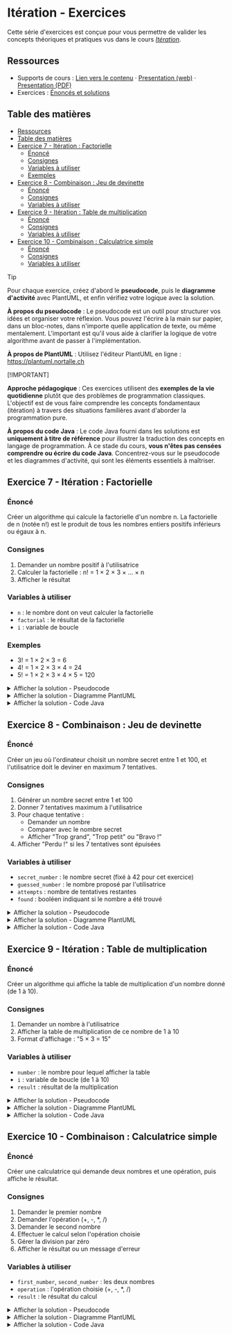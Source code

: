 # Itération - Exercices

Cette série d'exercices est conçue pour vous permettre de valider les concepts
théoriques et pratiques vus dans le cours
_[Itération](../01-supports-de-cours/README.md)_.

## Ressources

- Supports de cours : [Lien vers le contenu](../01-supports-de-cours/README.md)
  ·
  [Presentation (web)](https://HEIG-VD-Prog-Course.github.io/HEIG-VD-ProgIM-Course/02.01-sequence-selection-iteration/01-supports-de-cours/index.html)
  ·
  [Presentation (PDF)](https://HEIG-VD-Prog-Course.github.io/HEIG-VD-ProgIM-Course/02.01-sequence-selection-iteration/01-supports-de-cours/02.01-sequence-selection-iteration-presentation.pdf)
- Exercices : [Énoncés et solutions](../02-exercices/README.md)

## Table des matières

- [Ressources](#ressources)
- [Table des matières](#table-des-matières)
- [Exercice 7 - Itération : Factorielle](#exercice-7---itération--factorielle)
  - [Énoncé](#énoncé)
  - [Consignes](#consignes)
  - [Variables à utiliser](#variables-à-utiliser)
  - [Exemples](#exemples)
- [Exercice 8 - Combinaison : Jeu de devinette](#exercice-8---combinaison--jeu-de-devinette)
  - [Énoncé](#énoncé-1)
  - [Consignes](#consignes-1)
  - [Variables à utiliser](#variables-à-utiliser-1)
- [Exercice 9 - Itération : Table de multiplication](#exercice-9---itération--table-de-multiplication)
  - [Énoncé](#énoncé-2)
  - [Consignes](#consignes-2)
  - [Variables à utiliser](#variables-à-utiliser-2)
- [Exercice 10 - Combinaison : Calculatrice simple](#exercice-10---combinaison--calculatrice-simple)
  - [Énoncé](#énoncé-3)
  - [Consignes](#consignes-3)
  - [Variables à utiliser](#variables-à-utiliser-3)

> [!TIP]
>
> Pour chaque exercice, créez d'abord le **pseudocode**, puis le **diagramme
> d'activité** avec PlantUML, et enfin vérifiez votre logique avec la solution.
>
> **À propos du pseudocode** : Le pseudocode est un outil pour structurer vos
> idées et organiser votre réflexion. Vous pouvez l'écrire à la main sur papier,
> dans un bloc-notes, dans n'importe quelle application de texte, ou même
> mentalement. L'important est qu'il vous aide à clarifier la logique de votre
> algorithme avant de passer à l'implémentation.
>
> **À propos de PlantUML** : Utilisez l'éditeur PlantUML en ligne :
> <https://plantuml.nortalle.ch>
>
> [!IMPORTANT]
>
> **Approche pédagogique** : Ces exercices utilisent des **exemples de la vie
> quotidienne** plutôt que des problèmes de programmation classiques. L'objectif
> est de vous faire comprendre les concepts fondamentaux (itération) à travers
> des situations familières avant d'aborder la programmation pure.
>
> **À propos du code Java** : Le code Java fourni dans les solutions est
> **uniquement à titre de référence** pour illustrer la traduction des concepts
> en langage de programmation. À ce stade du cours, **vous n'êtes pas censées
> comprendre ou écrire du code Java**. Concentrez-vous sur le pseudocode et les
> diagrammes d'activité, qui sont les éléments essentiels à maîtriser.

## Exercice 7 - Itération : Factorielle

### Énoncé

Créer un algorithme qui calcule la factorielle d'un nombre n. La factorielle de
n (notée n!) est le produit de tous les nombres entiers positifs inférieurs ou
égaux à n.

### Consignes

1. Demander un nombre positif à l'utilisatrice
2. Calculer la factorielle : n! = 1 × 2 × 3 × ... × n
3. Afficher le résultat

### Variables à utiliser

- `n` : le nombre dont on veut calculer la factorielle
- `factorial` : le résultat de la factorielle
- `i` : variable de boucle

### Exemples

- 3! = 1 × 2 × 3 = 6
- 4! = 1 × 2 × 3 × 4 = 24
- 5! = 1 × 2 × 3 × 4 × 5 = 120

<details>
<summary>Afficher la solution - Pseudocode</summary>

```text
DÉBUT
    Initialiser n
    Afficher "Entrez un nombre positif :"
    Demander une valeur
    Assigner la valeur à n

    factorial = 1

    POUR i DE 1 À n FAIRE
        factorial = factorial * i
    FIN POUR

    Afficher n, "! =", factorial
FIN
```

</details>

<details>
<summary>Afficher la solution - Diagramme PlantUML</summary>

```plantuml
@startuml
start
:Initialiser n;
:Afficher "Entrez un nombre positif :";
:Demander une valeur;
:Assigner la valeur à n;
:factorial = 1;
:i = 1;
while (i <= n)
    :factorial = factorial * i;
    :i = i + 1;
endwhile
:Afficher n, "! =", factorial;
stop
@enduml
```

</details>

<details>
<summary>Afficher la solution - Code Java</summary>

```java
import java.util.Scanner;

public class Factorielle {
    public static void main(String[] args) {
        Scanner scanner = new Scanner(System.in);

        // Demander un nombre à l'utilisatrice
        System.out.print("Entrez un nombre positif : ");
        int n = scanner.nextInt();

        // Calculer la factorielle
        long factorial = 1;
        for (int i = 1; i <= n; i++) {
            factorial = factorial * i;
        }

        // Afficher le résultat
        System.out.println(n + "! = " + factorial);

        scanner.close();
    }
}
```

</details>

## Exercice 8 - Combinaison : Jeu de devinette

### Énoncé

Créer un jeu où l'ordinateur choisit un nombre secret entre 1 et 100, et
l'utilisatrice doit le deviner en maximum 7 tentatives.

### Consignes

1. Générer un nombre secret entre 1 et 100
2. Donner 7 tentatives maximum à l'utilisatrice
3. Pour chaque tentative :
   - Demander un nombre
   - Comparer avec le nombre secret
   - Afficher "Trop grand", "Trop petit" ou "Bravo !"
4. Afficher "Perdu !" si les 7 tentatives sont épuisées

### Variables à utiliser

- `secret_number` : le nombre secret (fixé à 42 pour cet exercice)
- `guessed_number` : le nombre proposé par l'utilisatrice
- `attempts` : nombre de tentatives restantes
- `found` : booléen indiquant si le nombre a été trouvé

<details>
<summary>Afficher la solution - Pseudocode</summary>

```text
DÉBUT
    secret_number = 42
    attempts = 7
    found = faux

    Afficher "Devinez le nombre secret entre 1 et 100 !"
    Afficher "Vous avez", attempts, "tentatives."

    TANT QUE (attempts > 0 ET found = faux) FAIRE
        Afficher "Il vous reste", attempts, "tentatives."
        Initialiser guessed_number
        Afficher "Entrez votre proposition :"
        Demander une valeur
        Assigner la valeur à guessed_number

        SI (guessed_number = secret_number) ALORS
            Afficher "Bravo ! Vous avez trouvé !"
            found = vrai
        SINON SI (guessed_number < secret_number) ALORS
            Afficher "Trop petit !"
        SINON
            Afficher "Trop grand !"
        FIN SI

        attempts = attempts - 1
    FIN TANT QUE

> [!TIP]
>
> **Poupées russes** : Cet exercice combine une boucle `TANT QUE` avec des
> `SI/SINON` imbriqués à l'intérieur. Comme des poupées russes, chaque
> structure doit être correctement fermée : le `FIN SI` ferme la structure
> conditionnelle, et le `FIN TANT QUE` ferme la boucle. Vérifiez toujours que
> vous avez le bon nombre de fermetures !

    SI (found = faux) ALORS
        Afficher "Perdu ! Le nombre était", secret_number
    FIN SI
FIN
```

</details>

<details>
<summary>Afficher la solution - Diagramme PlantUML</summary>

```plantuml
@startuml
start
:secret_number = 42;
:attempts = 7;
:found = faux;
:Afficher "Devinez le nombre secret entre 1 et 100 !";
while (attempts > 0 ET found = faux) is (oui)
    :Afficher "Il vous reste", attempts, "tentatives";
    :Initialiser guessed_number;
    :Afficher "Entrez votre proposition :";
    :Demander une valeur;
    :Assigner la valeur à guessed_number;
    if (guessed_number = secret_number) then (oui)
        :Afficher "Bravo ! Vous avez trouvé !";
        :found = vrai;
    elseif (guessed_number < secret_number) then (oui)
        :Afficher "Trop petit !";
    else (non)
        :Afficher "Trop grand !";
    endif
    :attempts = attempts - 1;
endwhile (non)
if (found = faux) then (oui)
    :Afficher "Perdu ! Le nombre était", secret_number;
endif
stop
@enduml
```

</details>

<details>
<summary>Afficher la solution - Code Java</summary>

```java
import java.util.Scanner;

public class JeuDevinette {
    public static void main(String[] args) {
        Scanner scanner = new Scanner(System.in);

        // Initialiser le jeu
        int secret_number = 42;
        int attempts = 7;
        boolean found = false;

        System.out.println("Devinez le nombre secret entre 1 et 100 !");
        System.out.println("Vous avez " + attempts + " tentatives.");

        // Boucle principale du jeu
        while (attempts > 0 && !found) {
            System.out.println("Il vous reste " + attempts + " tentatives.");
            System.out.print("Entrez votre proposition : ");
            int guessed_number = scanner.nextInt();

            // Vérifier la proposition
            if (guessed_number == secret_number) {
                System.out.println("Bravo ! Vous avez trouvé !");
                found = true;
            } else if (guessed_number < secret_number) {
                System.out.println("Trop petit !");
            } else {
                System.out.println("Trop grand !");
            }

            attempts--;
        }

        // Message de fin si pas trouvé
        if (!found) {
            System.out.println("Perdu ! Le nombre était " + secret_number);
        }

        scanner.close();
    }
}
```

</details>

## Exercice 9 - Itération : Table de multiplication

### Énoncé

Créer un algorithme qui affiche la table de multiplication d'un nombre donné (de
1 à 10).

### Consignes

1. Demander un nombre à l'utilisatrice
2. Afficher la table de multiplication de ce nombre de 1 à 10
3. Format d'affichage : "5 × 3 = 15"

### Variables à utiliser

- `number` : le nombre pour lequel afficher la table
- `i` : variable de boucle (de 1 à 10)
- `result` : résultat de la multiplication

<details>
<summary>Afficher la solution - Pseudocode</summary>

```text
DÉBUT
    Initialiser number
    Afficher "Entrez un nombre :"
    Demander une valeur
    Assigner la valeur à number

    Afficher "Table de multiplication de", number, ":"

    POUR i DE 1 À 10 FAIRE
        result = number * i
        Afficher number, "×", i, "=", result
    FIN POUR
FIN
```

</details>

<details>
<summary>Afficher la solution - Diagramme PlantUML</summary>

```plantuml
@startuml
start
:Initialiser number;
:Afficher "Entrez un nombre :";
:Demander une valeur;
:Assigner la valeur à number;
:Afficher "Table de multiplication de", number, ":";
:i = 1;
while (i <= 10)
    :result = number * i;
    :Afficher number, "×", i, "=", result;
    :i = i + 1;
endwhile
stop
@enduml
```

</details>

<details>
<summary>Afficher la solution - Code Java</summary>

```java
import java.util.Scanner;

public class TableMultiplication {
    public static void main(String[] args) {
        Scanner scanner = new Scanner(System.in);

        // Demander le nombre
        System.out.print("Entrez un nombre : ");
        int number = scanner.nextInt();

        // Afficher la table de multiplication
        System.out.println("Table de multiplication de " + number + " :");

        for (int i = 1; i <= 10; i++) {
            int result = number * i;
            System.out.println(number + " × " + i + " = " + result);
        }

        scanner.close();
    }
}
```

</details>

## Exercice 10 - Combinaison : Calculatrice simple

### Énoncé

Créer une calculatrice qui demande deux nombres et une opération, puis affiche
le résultat.

### Consignes

1. Demander le premier nombre
2. Demander l'opération (+, -, \*, /)
3. Demander le second nombre
4. Effectuer le calcul selon l'opération choisie
5. Gérer la division par zéro
6. Afficher le résultat ou un message d'erreur

### Variables à utiliser

- `first_number`, `second_number` : les deux nombres
- `operation` : l'opération choisie (+, -, \*, /)
- `result` : le résultat du calcul

<details>
<summary>Afficher la solution - Pseudocode</summary>

```text
DÉBUT
    Initialiser first_number
    Afficher "Entrez le premier nombre :"
    Demander une valeur
    Assigner la valeur à first_number

    Initialiser operation
    Afficher "Entrez l'opération (+, -, *, /) :"
    Demander une valeur
    Assigner la valeur à operation

    Initialiser second_number
    Afficher "Entrez le second nombre :"
    Demander une valeur
    Assigner la valeur à second_number

    SI (operation = "+") ALORS
        result = first_number + second_number
        Afficher first_number, "+", second_number, "=", result
    SINON SI (operation = "-") ALORS
        result = first_number - second_number
        Afficher first_number, "-", second_number, "=", result
    SINON SI (operation = "*") ALORS
        result = first_number * second_number
        Afficher first_number, "*", second_number, "=", result
    SINON SI (operation = "/") ALORS
        SI (second_number ≠ 0) ALORS
            result = first_number / second_number
            Afficher first_number, "/", second_number, "=", result
        SINON
            Afficher "Erreur : Division par zéro !"
        FIN SI
    SINON
        Afficher "Erreur : Opération non reconnue !"
    FIN SI
FIN
```

</details>

<details>
<summary>Afficher la solution - Diagramme PlantUML</summary>

```plantuml
@startuml
start
:Initialiser first_number;
:Afficher "Entrez le premier nombre :";
:Demander une valeur;
:Assigner la valeur à first_number;
:Initialiser operation;
:Afficher "Entrez l'opération (+, -, *, /) :";
:Demander une valeur;
:Assigner la valeur à operation;
:Initialiser second_number;
:Afficher "Entrez le second nombre :";
:Demander une valeur;
:Assigner la valeur à second_number;
if (operation = "+") then (oui)
    :result = first_number + second_number;
    :Afficher le résultat;
elseif (operation = "-") then (oui)
    :result = first_number - second_number;
    :Afficher le résultat;
elseif (operation = "*") then (oui)
    :result = first_number * second_number;
    :Afficher le résultat;
elseif (operation = "/") then (oui)
    if (second_number ≠ 0) then (oui)
        :result = first_number / second_number;
        :Afficher le résultat;
    else (non)
        :Afficher "Erreur : Division par zéro !";
    endif
else (non)
    :Afficher "Erreur : Opération non reconnue !";
endif
stop
@enduml
```

</details>

<details>
<summary>Afficher la solution - Code Java</summary>

```java
import java.util.Scanner;

public class CalculatriceSimple {
    public static void main(String[] args) {
        Scanner scanner = new Scanner(System.in);

        // Demander les données
        System.out.print("Entrez le premier nombre : ");
        double first_number = scanner.nextDouble();

        System.out.print("Entrez l'opération (+, -, *, /) : ");
        String operation = scanner.next();

        System.out.print("Entrez le second nombre : ");
        double second_number = scanner.nextDouble();

        // Effectuer le calcul
        double result = 0;
        boolean valid_operation = true;

        if (operation.equals("+")) {
            result = first_number + second_number;
        } else if (operation.equals("-")) {
            result = first_number - second_number;
        } else if (operation.equals("*")) {
            result = first_number * second_number;
        } else if (operation.equals("/")) {
            if (second_number != 0) {
                result = first_number / second_number;
            } else {
                System.out.println("Erreur : Division par zéro !");
                valid_operation = false;
            }
        } else {
            System.out.println("Erreur : Opération non reconnue !");
            valid_operation = false;
        }

        // Afficher le résultat
        if (valid_operation && !operation.equals("/") || (operation.equals("/") && second_number != 0)) {
            System.out.println(first_number + " " + operation + " " + second_number + " = " + result);
        }

        scanner.close();
    }
}
```

</details>
